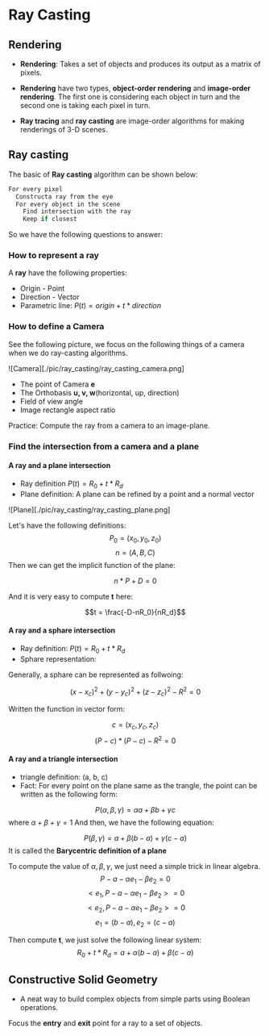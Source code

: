 # Ray Casting

## Rendering

- **Rendering**: Takes a set of objects and produces its output as a matrix of pixels.
- **Rendering** have two types, **object-order rendering** and **image-order rendering**. The first one is 
considering each object in turn and the second one is taking each pixel in turn.

- **Ray tracing** and **ray casting** are image-order algorithms for making renderings of 3-D scenes.

## Ray casting

The basic of **Ray casting** algorithm can be shown below:  

```c++
For every pixel
  Constructa ray from the eye
  For every object in the scene
    Find intersection with the ray
    Keep if closest
```

So we have the following questions to answer:  

### How to represent a ray

A **ray** have the following properties:  

- Origin - Point
- Direction - Vector
- Parametric line: $P(t) = origin + t*direction$

### How to define a **Camera**

See the following picture, we focus on the following things of a camera when
we do ray-casting algorithms.  

![Camera][./pic/ray_casting/ray_casting_camera.png]

- The point of Camera **e**
- The Orthobasis **u, v, w**(horizontal, up, direction)
- Field of view angle
- Image rectangle aspect ratio

Practice: Compute the ray from a camera to an image-plane.

### Find the intersection from a camera and a plane

#### A ray and a plane intersection

- Ray definition $P(t) = R_0 + t * R_d$
- Plane definition: A plane can be refined by a point and a normal vector

![Plane][./pic/ray_casting/ray_casting_plane.png]

Let's have the following definitions:
$$P_0 = (x_0, y_0, z_0)$$
$$n = (A, B, C)$$
Then we can get the implicit function of the plane:  

$$n * P + D = 0$$

And it is very easy to compute **t** here:  

$$t = \frac{-D-nR_0}{nR_d}$$

#### A ray and a sphare intersection

- Ray definition: $P(t) = R_0 + t * R_d$
- Sphare representation:  

Generally, a sphare can be represented as follwoing:  

$$(x-x_c)^2 + (y-y_c)^2 + (z-z_c)^2 - R^2 = 0$$

Written the function in vector form:  

$$c = (x_c, y_c, z_c)$$
$$(P-c)*(P-c) - R^2 = 0$$

#### A ray and a triangle intersection

- triangle definition: (a, b, c)
- Fact: For every point on the plane same as the trangle, the point can be written as the 
following form:  

$$P(\alpha, \beta, \gamma) = \alpha a + \beta b + \gamma c$$
where $\alpha + \beta + \gamma = 1$
And then, we have the following equation:  

$$P(\beta, \gamma) = a + \beta(b-a) + \gamma(c-a)$$
It is called the **Barycentric definition of a plane**

To compute the value of $\alpha, \beta, \gamma$, we just need a simple trick in linear algebra.  
$$P - a - \alpha e_1 - \beta e_2 = 0$$
$$<e_1, P - a - \alpha e_1 - \beta e_2> = 0$$
$$<e_2, P - a - \alpha e_1 - \beta e_2> = 0$$
$$e_1 = (b-a), e_2 = (c-a)$$

Then compute **t**, we just solve the following linear system:  
$$R_0 + t*R_d = a + \alpha (b-a) + \beta(c - a)$$

## Constructive Solid Geometry

- A neat way to build complex objects from simple parts using Boolean operations.

Focus the **entry** and **exit** point for a ray to a set of objects.  



